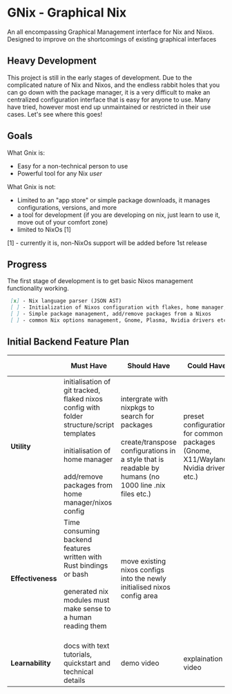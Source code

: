 # GNix - Graphical Nix
An all encompassing Graphical Management interface for Nix and Nixos. Designed to improve on the shortcomings of existing graphical interfaces

## Heavy Development
This project is still in the early stages of development. Due to the complicated nature of Nix and Nixos, and the endless rabbit holes that you can go down with the package manager, it is a very difficult to make an centralized configuration interface that is easy for anyone to use. Many have tried, however most end up unmaintained or restricted in their use cases. Let's see where this goes!

## Goals
What Gnix is:
 - Easy for a non-technical person to use
 - Powerful tool for any Nix *user*
   
What Gnix is not:
 - Limited to an "app store" or simple package downloads, it manages configurations, versions, and more
 - a tool for development (if you are developing on nix, just learn to use it, move out of your comfort zone)
 - limited to NixOs [1]

[1] - currently it is, non-NixOs support will be added before 1st release

## Progress
The first stage of development is to get basic Nixos management functionality working. 
```markdown
 [x] - Nix language parser (JSON AST)
 [ ] - Initialization of Nixos configuration with flakes, home manager, and git/github
 [ ] - Simple package management, add/remove packages from a Nixos
 [ ] - common Nix options management, Gnome, Plasma, Nvidia drivers etc.
```

## Initial Backend Feature Plan

|                   | Must Have | Should Have | Could Have | Won't have |
| --------          | -------   | -------     | -------    | -------    |
| **Utility**       | initialisation of git tracked, flaked nixos config with folder structure/script templates<br><br>initialisation of home manager<br><br>add/remove packages from home manager/nixos config | intergrate with nixpkgs to search for packages<br><br>create/transpose configurations in a style that is readable by humans (no 1000 line .nix files etc.)  | preset configurations for common packages (Gnome, X11/Wayland, Nvidia drivers, etc.) | anything not listed prior
| **Effectiveness** | Time consuming backend features written with Rust bindings or bash <br><br> generated nix modules must make sense to a human reading them <br><br>  | move existing nixos configs into the newly initialised nixos config area | | anything not listed prior
| **Learnability**  | docs with text tutorials, quickstart and technical details | demo video | explaination video | anything not listed prior



